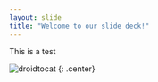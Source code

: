 ```yaml
---
layout: slide
title: "Welcome to our slide deck!"
---
```


This is a test

![droidtocat](https://octodex.github.com/images/droidtocat.png)
{: .center}
